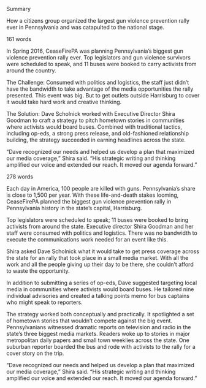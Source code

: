 Summary 

How a citizens group organized the largest gun violence prevention rally ever in Pennsylvania and was catapulted to the national stage. 

161 words

In Spring 2016, CeaseFirePA was planning Pennsylvania’s biggest gun violence prevention rally ever. Top legislators and gun violence survivors were scheduled to speak, and 11 buses were booked to carry activists from around the country. 

The Challenge: Consumed with politics and logistics, the staff just didn’t have the bandwidth to take advantage of the media opportunities the rally presented. This event was big. But to get outlets outside Harrisburg to cover it would take hard work and creative thinking.

The Solution: Dave Scholnick worked with Executive Director Shira Goodman to craft a strategy to pitch hometown stories in communities where activists would board buses. Combined with traditional tactics, including op-eds, a strong press release, and old-fashioned relationship building, the strategy succeeded in earning headlines across the state. 

“Dave recognized our needs and helped us develop a plan that maximized our media coverage,” Shira said. “His strategic writing and thinking amplified our voice and extended our reach. It moved our agenda forward.”


278 words

Each day in America, 100 people are killed with guns. Pennsylvania’s share is close to 1,500 per year. With these life-and-death stakes looming, CeaseFirePA planned the biggest gun violence prevention rally in Pennsylvania history in the state’s capital, Harrisburg.

Top legislators were scheduled to speak; 11 buses were booked to bring activists from around the state. Executive director Shira Goodman and her staff were consumed with politics and logistics. There was no bandwidth to execute the communications work needed for an event like this. 

Shira asked Dave Scholnick what it would take to get press coverage across the state for an rally that took place in a small media market. With all the work and all the people giving up their day to be there, she couldn’t afford to waste the opportunity.

In addition to submitting a series of op-eds, Dave suggested targeting local media in communities where activists would board buses. He tailored nine individual advisories and created a talking points memo for bus captains who might speak to reporters.

The strategy worked both conceptually and practically. It spotlighted a set of hometown stories that wouldn’t compete against the big event. Pennsylvanians witnessed dramatic reports on television and radio in the state’s three biggest media markets. Readers woke up to stories in major metropolitan daily papers and small town weeklies across the state. One suburban reporter boarded the bus and rode with activists to the rally for a cover story on the trip.

“Dave recognized our needs and helped us develop a plan that maximized our media coverage,” Shira said. “His strategic writing and thinking amplified our voice and extended our reach. It moved our agenda forward.”</p>


